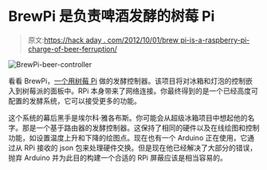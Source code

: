 # BrewPi 是负责啤酒发酵的树莓 Pi

> 原文:[https://hack aday . com/2012/10/01/brew pi-is-a-raspberry-pi-charge-of-beer-ferruption/](https://hackaday.com/2012/10/01/brewpi-is-a-raspberry-pi-in-charge-of-beer-fermentation/)

![](../Images/6aef38f7e6f6342e109dd8a6af01c081.png "BrewPi-beer-controller")

看看 BrewPi，[一个用树莓 Pi](http://brewpi.com/brewpi-released-all-source-code-online-a-wiki-a-forum-a-bug-tracker-lets-go/) 做的发酵控制器。该项目将对冰箱和灯泡的控制嵌入到树莓派的面板中。RPi 本身带来了网络连接。你最终得到的是一个已经高度可配置的发酵系统，它可以接受更多的功能。

这个系统的幕后黑手是埃尔科·雅各布斯。你可能会从超级冰箱项目中想起他的名字。那是一个基于路由器的发酵控制器。这保持了相同的硬件以及在线绘图和控制功能，如设置温度上升和下降的绘图点。现在也有一个 Arduino 正在使用，它通过从 RPi 接收的 json 包来处理硬件交换。但是现在他已经解决了大部分的错误，抛弃 Arduino 并为此目的构建一个合适的 RPi 屏蔽应该是相当容易的。